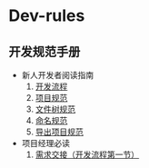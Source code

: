 # Dev-rules
## 开发规范手册

* 新人开发者阅读指南
    1. [开发流程](Docs/CodeProcessRules.md)
    1. [项目规范]()
    1. [文件树规范](Docs/DevBook/FileTreeRules.md)
    1. [命名规范](Docs/DevBook/NameRules.md)
    1. [导出项目规范](Docs/DevBook/ExportProject.md)
* 项目经理必读
    1. [需求交接（开发流程第一节）](Docs/CodeProcess.md)

